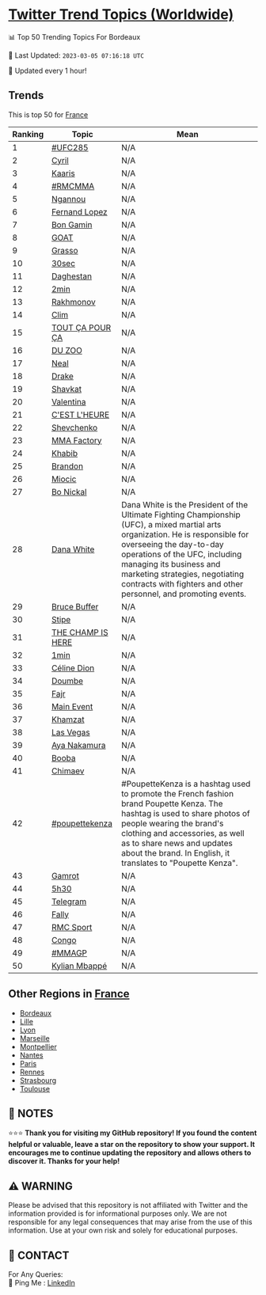 [Twitter Trend Topics (Worldwide)](https://github.com/ErcinDedeoglu/Twitter-Trend-Topics)
==========


📊 Top 50 Trending Topics For Bordeaux

📆 Last Updated: `2023-03-05 07:16:18 UTC`

🔧 Updated every 1 hour!


## Trends

This is top 50 for [France](</France>)

| Ranking | Topic | Mean |
| ------- | ------------ | ------------ |
| 1 | [#UFC285](http://twitter.com/search?q=%23UFC285) | N/A |
| 2 | [Cyril](http://twitter.com/search?q=Cyril) | N/A |
| 3 | [Kaaris](http://twitter.com/search?q=Kaaris) | N/A |
| 4 | [#RMCMMA](http://twitter.com/search?q=%23RMCMMA) | N/A |
| 5 | [Ngannou](http://twitter.com/search?q=Ngannou) | N/A |
| 6 | [Fernand Lopez](http://twitter.com/search?q=Fernand+Lopez) | N/A |
| 7 | [Bon Gamin](http://twitter.com/search?q=Bon+Gamin) | N/A |
| 8 | [GOAT](http://twitter.com/search?q=GOAT) | N/A |
| 9 | [Grasso](http://twitter.com/search?q=Grasso) | N/A |
| 10 | [30sec](http://twitter.com/search?q=30sec) | N/A |
| 11 | [Daghestan](http://twitter.com/search?q=Daghestan) | N/A |
| 12 | [2min](http://twitter.com/search?q=2min) | N/A |
| 13 | [Rakhmonov](http://twitter.com/search?q=Rakhmonov) | N/A |
| 14 | [Clim](http://twitter.com/search?q=Clim) | N/A |
| 15 | [TOUT ÇA POUR ÇA](http://twitter.com/search?q=TOUT+%c3%87A+POUR+%c3%87A) | N/A |
| 16 | [DU ZOO](http://twitter.com/search?q=DU+ZOO) | N/A |
| 17 | [Neal](http://twitter.com/search?q=Neal) | N/A |
| 18 | [Drake](http://twitter.com/search?q=Drake) | N/A |
| 19 | [Shavkat](http://twitter.com/search?q=Shavkat) | N/A |
| 20 | [Valentina](http://twitter.com/search?q=Valentina) | N/A |
| 21 | [C'EST L'HEURE](http://twitter.com/search?q=C%27EST+L%27HEURE) | N/A |
| 22 | [Shevchenko](http://twitter.com/search?q=Shevchenko) | N/A |
| 23 | [MMA Factory](http://twitter.com/search?q=MMA+Factory) | N/A |
| 24 | [Khabib](http://twitter.com/search?q=Khabib) | N/A |
| 25 | [Brandon](http://twitter.com/search?q=Brandon) | N/A |
| 26 | [Miocic](http://twitter.com/search?q=Miocic) | N/A |
| 27 | [Bo Nickal](http://twitter.com/search?q=Bo+Nickal) | N/A |
| 28 | [Dana White](http://twitter.com/search?q=Dana+White) | Dana White is the President of the Ultimate Fighting Championship (UFC), a mixed martial arts organization. He is responsible for overseeing the day-to-day operations of the UFC, including managing its business and marketing strategies, negotiating contracts with fighters and other personnel, and promoting events. |
| 29 | [Bruce Buffer](http://twitter.com/search?q=Bruce+Buffer) | N/A |
| 30 | [Stipe](http://twitter.com/search?q=Stipe) | N/A |
| 31 | [THE CHAMP IS HERE](http://twitter.com/search?q=THE+CHAMP+IS+HERE) | N/A |
| 32 | [1min](http://twitter.com/search?q=1min) | N/A |
| 33 | [Céline Dion](http://twitter.com/search?q=C%c3%a9line+Dion) | N/A |
| 34 | [Doumbe](http://twitter.com/search?q=Doumbe) | N/A |
| 35 | [Fajr](http://twitter.com/search?q=Fajr) | N/A |
| 36 | [Main Event](http://twitter.com/search?q=Main+Event) | N/A |
| 37 | [Khamzat](http://twitter.com/search?q=Khamzat) | N/A |
| 38 | [Las Vegas](http://twitter.com/search?q=Las+Vegas) | N/A |
| 39 | [Aya Nakamura](http://twitter.com/search?q=Aya+Nakamura) | N/A |
| 40 | [Booba](http://twitter.com/search?q=Booba) | N/A |
| 41 | [Chimaev](http://twitter.com/search?q=Chimaev) | N/A |
| 42 | [#poupettekenza](http://twitter.com/search?q=%23poupettekenza) | #PoupetteKenza is a hashtag used to promote the French fashion brand Poupette Kenza. The hashtag is used to share photos of people wearing the brand's clothing and accessories, as well as to share news and updates about the brand. In English, it translates to "Poupette Kenza". |
| 43 | [Gamrot](http://twitter.com/search?q=Gamrot) | N/A |
| 44 | [5h30](http://twitter.com/search?q=5h30) | N/A |
| 45 | [Telegram](http://twitter.com/search?q=Telegram) | N/A |
| 46 | [Fally](http://twitter.com/search?q=Fally) | N/A |
| 47 | [RMC Sport](http://twitter.com/search?q=RMC+Sport) | N/A |
| 48 | [Congo](http://twitter.com/search?q=Congo) | N/A |
| 49 | [#MMAGP](http://twitter.com/search?q=%23MMAGP) | N/A |
| 50 | [Kylian Mbappé](http://twitter.com/search?q=Kylian+Mbapp%c3%a9) | N/A |



## Other Regions in [France](</France>)

* [Bordeaux](</France/Bordeaux.md>)
* [Lille](</France/Lille.md>)
* [Lyon](</France/Lyon.md>)
* [Marseille](</France/Marseille.md>)
* [Montpellier](</France/Montpellier.md>)
* [Nantes](</France/Nantes.md>)
* [Paris](</France/Paris.md>)
* [Rennes](</France/Rennes.md>)
* [Strasbourg](</France/Strasbourg.md>)
* [Toulouse](</France/Toulouse.md>)



## 📝 NOTES

⭐⭐⭐ **Thank you for visiting my GitHub repository! If you found the content helpful or valuable, leave a star on the repository to show your support. It encourages me to continue updating the repository and allows others to discover it. Thanks for your help!**


## ⚠️ WARNING

Please be advised that this repository is not affiliated with Twitter and the information provided is for informational purposes only. We are not responsible for any legal consequences that may arise from the use of this information. Use at your own risk and solely for educational purposes.


## 📨 CONTACT

 For Any Queries:  
            🏓 Ping Me : [LinkedIn](https://www.linkedin.com/in/ercindedeoglu/)
